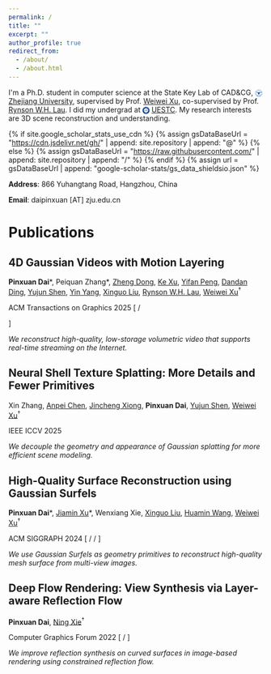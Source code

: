 ```yaml
---
permalink: /
title: ""
excerpt: ""
author_profile: true
redirect_from: 
  - /about/
  - /about.html
---
```


<span class='anchor' id='homepage'></span>

<!-- # About Me  -->
I'm a Ph.D. student in computer science at the State Key Lab of CAD&CG, 
<img src="images/zju.png" alt="icon" style="height: 1em; vertical-align: middle;"> [Zhejiang University](https://www.zju.edu.cn/english/), 
supervised by Prof. [Weiwei Xu](http://www.cad.zju.edu.cn/home/weiweixu/index.htm), co-supervised by Prof. [Rynson W.H. Lau](https://www.cs.cityu.edu.hk/~rynson/). 
I did my undergrad at 
<img src="images/uestc.png" alt="icon" style="height: 1em; vertical-align: middle;"> [UESTC](https://en.uestc.edu.cn/).
My research interests are 3D scene reconstruction and understanding.


{% if site.google_scholar_stats_use_cdn %} {% assign gsDataBaseUrl = "https://cdn.jsdelivr.net/gh/" | append: site.repository | append: "@" %}
{% else %} {% assign gsDataBaseUrl = "https://raw.githubusercontent.com/" | append: site.repository | append: "/" %}
{% endif %} {% assign url = gsDataBaseUrl | append: "google-scholar-stats/gs_data_shieldsio.json" %}
<!-- <span id='total_cit'></span>
<img src="https://img.shields.io/endpoint?url={{ url | url_encode }}&logo=Google%20Scholar&labelColor=f6f6f6&color=9cf&style=flat&label=citations"> -->
<!-- <p>URL: {{ url | url_encode }}</p> -->

**Address**: 866 Yuhangtang Road, Hangzhou, China

**Email**: daipinxuan [AT] zju.edu.cn


<span class='anchor' id='publications'></span>

# Publications
<div class='paper-box'>
<div class='paper-box-text' markdown="1">



## 4D Gaussian Videos with Motion Layering

**Pinxuan Dai**\*, 
Peiquan Zhang\*,
[Zheng Dong](https://zhengdong.site/),
[Ke Xu](https://kkbless.github.io/),
[Yifan Peng](https://www.eee.hku.hk/~evanpeng/),
[Dandan Ding](https://dandanding.com/),
[Yujun Shen](https://shenyujun.github.io/),
[Yin Yang](https://yangzzzy.github.io/),
[Xinguo Liu](http://www.cad.zju.edu.cn/home/xgliu),
[Rynson W.H. Lau](https://www.cs.cityu.edu.hk/~rynson/),
[Weiwei Xu](http://www.cad.zju.edu.cn/home/weiweixu/index.htm)<sup>†</sup>



<span class="pub">ACM Transactions on Graphics 2025</span>
[
  <a href="https://turandai.github.io/projects/4d_gaussian_video/" title="Project Page" style="color: inherit;"><i class="fas fa-link fa-sm" aria-hidden="true"></i></a>
  / <a href="https://turandai.github.io/projects/4d_gaussian_video/sig25_4dgv_author.pdf" title="Paper" style="color: inherit;"><i class="far fa-file-pdf fa-sm" aria-hidden="true"></i></a>
  <!-- | <a href="https://github.com/turandai/" title="Code" style="color: inherit;"><i class="fas fa-code" aria-hidden="true"></i></a> -->
]

*We reconstruct high-quality, low-storage volumetric video that supports real-time streaming on the Internet.*
</div>
</div>
<div class='paper-box'>
<div class='paper-box-text' markdown="1">

## Neural Shell Texture Splatting: More Details and Fewer Primitives

Xin Zhang, 
[Anpei Chen](https://apchenstu.github.io/),
[Jincheng Xiong](https://venite-xjc.github.io/),
**Pinxuan Dai**,
[Yujun Shen](https://shenyujun.github.io/),
[Weiwei Xu](http://www.cad.zju.edu.cn/home/weiweixu/index.htm)<sup>†</sup>


<span class="pub">IEEE ICCV 2025</span>

*We decouple the geometry and appearance of Gaussian splatting for more efficient scene modeling.*
</div>
</div>
<div class='paper-box'>
<div class='paper-box-text' markdown="1">

## High-Quality Surface Reconstruction using Gaussian Surfels

**Pinxuan Dai**\*, 
[Jiamin Xu](https://superxjm.github.io/)\*,
Wenxiang Xie,
[Xinguo Liu](http://www.cad.zju.edu.cn/home/xgliu),
[Huamin Wang](https://wanghmin.github.io/index.html),
[Weiwei Xu](http://www.cad.zju.edu.cn/home/weiweixu/index.htm)<sup>†</sup>


<span class="pub">ACM SIGGRAPH 2024</span>
[
  <a href="https://turandai.github.io/projects/gaussian_surfels/" title="Project Page" style="color: inherit;"><i class="fas fa-link fa-sm" aria-hidden="true"></i></a>
  / <a href="https://arxiv.org/pdf/2404.17774" title="Paper" style="color: inherit;"><i class="far fa-file-pdf fa-sm" aria-hidden="true"></i></a>
  / <a href="https://github.com/turandai/gaussian_surfels" title="Code" style="color: inherit;"><i class="fas fa-code fa-sm" aria-hidden="true"></i></a>
]

*We use Gaussian Surfels as geometry primitives to reconstruct high-quality mesh surface from multi-view images.*
</div>
</div>
<div class='paper-box'>
<div class='paper-box-text' markdown="1">

## Deep Flow Rendering: View Synthesis via Layer-aware Reflection Flow

**Pinxuan Dai**, [Ning Xie](http://www.xielab.cn/index.html)<sup>†</sup>

<span class="pub">Computer Graphics Forum 2022</span>
[
  <a href="https://diglib.eg.org/bitstream/handle/10.1111/cgf14593/v41i4pp139-148.pdf" title="Paper" style="color: inherit;"><i class="far fa-file-pdf fa-sm" aria-hidden="true"></i></a>
  / <a href="https://github.com/turandai/dfr" title="Code" style="color: inherit;"><i class="fas fa-code fa-sm" aria-hidden="true"></i></a>
]

*We improve reflection synthesis on curved surfaces in image-based rendering using constrained reflection flow.*
</div>
</div>


<!-- <span class='anchor' id='others'></span>
# Others
- *2023.03-2023.06*, Netease Fuxi AI Lab, research intern in inverse rendering. -->


